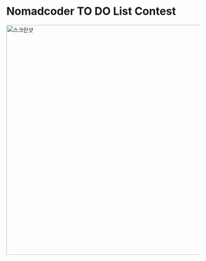 # Nomadcoder TO DO List Contest

<img width="600" alt="스크린샷" src="https://user-images.githubusercontent.com/60956392/106460003-071c3480-64d6-11eb-892e-57225da45a99.png">
